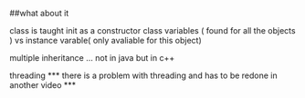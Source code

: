##what about it 

class is taught 
init as a constructor 
class variables ( found for all the objects ) vs instance varable( only avaliable for this object)

multiple inheritance ... not in java but in c++

threading *** there is  a problem with threading and has to be redone in another video ***